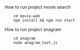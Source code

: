 How to run project movie search
```
    cd movie-web
    npm install && npm run start
```
How to run project anagram
```
    cd anagram
    node anagram_test.js
```